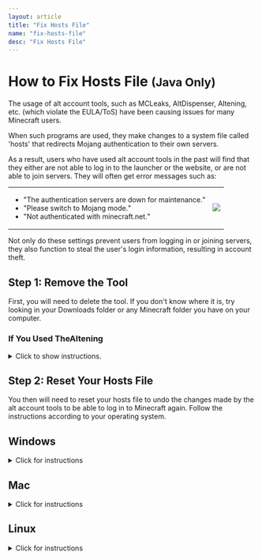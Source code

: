 ```yaml
---
layout: article
title: "Fix Hosts File"
name: "fix-hosts-file"
desc: "Fix Hosts File"
---
```


# How to Fix Hosts File <small>(Java Only)</small>

The usage of alt account tools, such as MCLeaks, AltDispenser, Altening, etc. (which violate the EULA/ToS) have been causing issues for many Minecraft users.

When such programs are used, they make changes to a system file called 'hosts' that redirects Mojang authentication to their own servers.

As a result, users who have used alt account tools in the past will find that they either are not able to log in to the launcher or the website, or are not able to join servers. They will often get error messages such as:

<table>
  <tr>
    <td>
      <ul>
        <li>"The authentication servers are down for maintenance."</li>
        <li>"Please switch to Mojang mode."</li>
        <li>"Not authenticated with minecraft.net."</li>
      </ul>
    </td>
    <td><img src="https://cdn.discordapp.com/attachments/607129205981052929/801902607203172392/unknown.png" height=200></td>
  </tr>
</table>

Not only do these settings prevent users from logging in or joining servers, they also function to steal the user's login information, resulting in account theft.

## Step 1: Remove the Tool

First, you will need to delete the tool. If you don't know where it is, try looking in your Downloads folder or any Minecraft folder you have on your computer.

### If You Used TheAltening
<details>
  <summary>Click to show instructions.</summary>
  
  If you used TheAltening, you need to take extra steps to remove the tool completely:
  
  <table style="margin-left:25">
    <tr>
      <td>1. Press <img src="/static/images/help/hosts-file/windows-key.png" height=25> and type <strong>cmd</strong>.</td>
      <td></td>
    </tr>
    <tr>
      <td>2. Right click <strong>Command Prompt</strong> and click <strong>Run as Adminstrator</strong>.</td>
      <td><img src="/static/images/help/hosts-file/startmenu-cmd-admin-alt.png"></td>
    </tr>
    <tr>
      <td>3. In the black window, type <code>taskkill /IM 'altening.launcher.exe" /F</code> and press enter. If it tells you that it could not find it, move on to the next step.</td>
      <td><img src="/static/images/help/hosts-file/cmd-altening-notfound.png"></td>
    </tr>
    <tr>
      <td>4. Press <img src="/static/images/help/hosts-file/windows-key.png" height=25> and <strong>R</strong> at the same time. Then type `%appdata%` and press enter.</td>
      <td><img src="/static/images/help/hosts-file/run-appdata.png"></td>
    </tr>
    <tr>
      <td>5. Find a folder called <strong>"Altening"</strong> and delete it.</td>
      <td><img src="/static/images/help/hosts-file/appdata-altening.png"></td>
    </tr>
  </table>
</details>

## Step 2: Reset Your Hosts File

You then will need to reset your hosts file to undo the changes made by the alt account tools to be able to log in to Minecraft again. Follow the instructions according to your operating system.

## Windows
<details>
  <summary>Click for instructions</summary>
  
  <table>
    <tr>
      <td>1. Press <img src="/static/images/help/hosts-file/windows-key.png" height=25> and <strong>R</strong> at the same time.</td>
      <td></td>
    </tr>
    <tr>
      <td>2. In the Run box, copy and paste the <strong>entire</strong> command: <code>powershell -command "Start-Process notepad $env:windir\system32\drivers\etc\hosts" -Verb runas</code></td>
      <td><img src="/static/images/help/hosts-file/run-powershell.png"></td>
    </tr>
    <tr>
      <td>3. A blue window will briefly appear, then a UAC window. Click <strong>Yes</strong> in the UAC window that pops up. A Notepad window should open with text.</td>
      <td><img src="/static/images/help/hosts-file/win-hosts-initial.png"></td>
    </tr>
    <tr>
      <td>4. Look for 2 lines that contain the word "mojang" and delete those two lines completely.</td>
      <td><img src="/static/images/help/hosts-file/win-hosts-edited.png"></td>
    </tr>
    <tr>
      <td>5. Save the notepad file (make sure Notepad does not ask you where to save the file; if that happens, start over and make sure you type the whole command in #2 above).</td>
      <td><img src="/static/images/help/hosts-file/win-hosts-save.png"></td>
    </tr>
    <tr>
      <td>6. Try Minecraft again. If it works now, close Notepad.</td>
      <td></td>
    </tr>
    <tr>
      <td>7. Be sure to change your Minecraft password to something strong. Also change your email's password if it is the same as your Minecraft password.</td>
      <td></td>
    </tr>
  </table>
  
  ### Alternate Method <small>(Including Windows 7 users)</small>
  
  If the above steps don't work, usually because of the UAC window not popping up in Step #3 above or Windows 7 not having Powershell, the hosts file can be restored manually.
  
  <table>
    <tr>
      <td>1. Press <img src="/static/images/help/hosts-file/windows-key.png" height=25> and <strong>R</strong> at the same time.</td>
      <td></td>
    </tr>
    <tr>
      <td>2. In the Run box, type <code>%systemroot%\system32\drivers\etc</code> and press Enter.</td>
      <td><img src="/static/images/help/hosts-file/run-etc.png"></td>
    </tr>
    <tr>
      <td>3. In the File Explorer window, if nothing shows up, click on <strong>View</strong> on the top, then check the bos for <strong>Show Hidden Files</strong>.</td>
      <td><img src="/static/images/help/hosts-file/etc.png"><br><img src="/static/images/help/hosts-file/show-hidden-files.png"></td>
    </tr>
    <tr>
      <td>4. Hold down <strong>Ctrl</strong> while dragging the <strong>hosts</strong> file to your desktop.</td>
      <td><img src="/static/images/help/hosts-file/copy-hosts-desktop.jpg"></td>
    </tr>
    <tr>
      <td>5. Double-click the hosts file on the desktop and open with Notepad.</td>
      <td><img src="/static/images/help/hosts-file/openwith-notepad.png"></td>
    </tr>
    <tr>
      <td>6. Look for 2 lines containing 'mojang' and delete those two lines completely. Save and close Notepad.</td>
      <td><img src="/static/images/help/hosts-file/win-hosts-initial.png"></td>
    </tr>
    <tr>
      <td>7. Look at the icon for the hosts file on your desktop. It should look like a blank sheet of paper. If it looks like a sheet of paper with lines on it, start over and be sure to follow the instructions <strong>exactly as written</strong>.</td>
      <td><img src="/static/images/help/hosts-file/hosts-after-saving.jpg"></td>
    </tr>
    <tr>
      <td>8. Drag the hosts file back into the 'etc' folder. Click <strong>Replace the file...</strong> then <strong>Continue</strong> in the windows that pop up.</td>
      <td><img src="/static/images/help/hosts-file/move-back-etc.jpg"><br><img src="/static/images/help/hosts-file/move-back-etc-replace.png"><br><img src="/static/images/help/hosts-file/move-back-etc-uac.png"></td>
    </tr>
    <tr>
      <td>9. Try Minecraft. If Minecraft now works, delete the hosts file from your desktop. Change your Minecraft password right away. Also change your email's password if it is the same as your Minecraft password.</td>
      <td></td>
    </tr>
  </table>
</details>

## Mac
<details>
  <summary>Click for instructions</summary>
  
  <table>
    <tr>
      <td>1. Open the Terminal:<br>
        <ul>
          <li>In the Finder, go to Applications > Utilities > Terminal.</li>
          <li>Or, in the Finder, press Cmd-Space to bring up Spotlight search, then type “terminal” and press Enter.</li>
        </ul>
      </td>
      <td><img src="/static/images/help/hosts-file/mac-spotlight-terminal.png"></td>
    </tr>
    <tr>
      <td>2. In the Terminal, type `sudo nano /private/etc/hosts` and press Enter.</td>
      <td><img src="/static/images/help/hosts-file/mac-terminal-nano.png"></td>
    </tr>
    <tr>
      <td>3. You will be prompted for your password. Type in your **Mac** password carefully. Nothing will show up as you type your password. Press Enter when you are done.</td>
      <td><img src="/static/images/help/hosts-file/mac-terminal-nano-password.png"></td>
    </tr>
    <tr>
      <td>4. The hosts file will appear in the terminal. Use the arrow keys to navigate the file.</td>
      <td><img src="/static/images/help/hosts-file/mac-terminal-hosts-open.png"></td>
    </tr>
    <tr>
      <td>5. Go down to the bottom of the file. There should be 2 lines containing "mojang."</td>
      <td></td>
    </tr>
    <tr>
      <td>6. Using the arrow keys and the Backspace key, delete those two lines entirely.</td>
      <td><img src="/static/images/help/hosts-file/mac-terminal-hosts-edited.png"></td>
    </tr>
    <tr>
      <td>7. Press Ctrl-O then Enter to save the file. Leave the window open then try Minecraft again. If Minecraft is still open, close and reopen it.</td>
      <td><img src="/static/images/help/hosts-file/mac-terminal-hosts-save.png"></td>
    </tr>
    <tr>
      <td>8. If Minecraft works, close the Terminal window and change your Minecraft password right away. Also change your email's password if it is the same as your Minecraft password.</td>
      <td></td>
    </tr>
  </table>
</details>

## Linux
<details>
  <summary>Click for instructions</summary>
  
  <table>
    <tr>
      <td>1. Open the Terminal:<br>
        <ul>
          <li><underline>Ubuntu</underline>: Press Ctrl + Alt + T</li>
          <li><underline>Other Debian</underline>: Open the start menu and type 'terminal' in the search bar, then click on Terminal</li>
          <li><underline>Arch</underline: </li>
        </ul>
      </td>
      <td><img src="/static/images/help/hosts-file/linux-deb-terminal.png"></td>
    </tr>
    <tr>
      <td>2. In the terminal, type `sudo nano /etc/hosts` and press Enter.</td>
      <td><img src="/static/images/help/hosts-file/linux-terminal-nano.png"></td>
    </tr>
    <tr>
      <td>3. You will be prompted for your password. Type in your **Linux user** password carefully. Nothing will show up as you type your password. Press Enter when you are done.</td>
      <td><img src="/static/images/help/hosts-file/linux-terminal-nano-password.jpg"></td>
    </tr>
    <tr>
      <td>4. The hosts file will appear in the terminal. Use the arrow keys to navigate the file.</td>
      <td><img src="/static/images/help/hosts-file/linux-nano-open.jpg"></td>
    </tr>
    <tr>
      <td>5. Go down to the bottom of the file. There should be 2 lines containing "mojang."</td>
      <td></td>
    </tr>
    <tr>
      <td>6. Using the arrow keys and the Backspace key, delete those two lines entirely.</td>
      <td><img src="/static/images/help/hosts-file/linux-nano-edited.jpg"></td>
    </tr>
    <tr>
      <td>7. Press Ctrl-O then Enter to save the file. Leave the window open then try Minecraft again. If Minecraft is still open, close and reopen it.</td>
      <td><img src="/static/images/help/hosts-file/linux-nano-save.jpg"></td>
    </tr>
    <tr>
      <td>8. If Minecraft works, close the Terminal window and change your Minecraft password right away. Also change your email's password if it is the same as your Minecraft password.</td>
      <td></td>
    </tr>
  </table>
</details>
